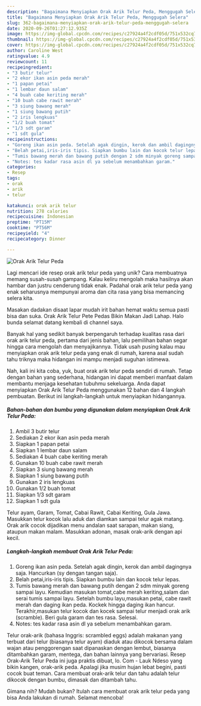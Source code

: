 ```yaml
---
description: "Bagaimana Menyiapkan Orak Arik Telur Peda, Menggugah Selera"
title: "Bagaimana Menyiapkan Orak Arik Telur Peda, Menggugah Selera"
slug: 362-bagaimana-menyiapkan-orak-arik-telur-peda-menggugah-selera
date: 2020-09-26T01:27:12.935Z
image: https://img-global.cpcdn.com/recipes/c27924a4f2cdf05d/751x532cq70/orak-arik-telur-peda-foto-resep-utama.jpg
thumbnail: https://img-global.cpcdn.com/recipes/c27924a4f2cdf05d/751x532cq70/orak-arik-telur-peda-foto-resep-utama.jpg
cover: https://img-global.cpcdn.com/recipes/c27924a4f2cdf05d/751x532cq70/orak-arik-telur-peda-foto-resep-utama.jpg
author: Caroline West
ratingvalue: 4.9
reviewcount: 11
recipeingredient:
- "3 butir telur"
- "2 ekor ikan asin peda merah"
- "1 papan petai"
- "1 lembar daun salam"
- "4 buah cabe keriting merah"
- "10 buah cabe rawit merah"
- "3 siung bawang merah"
- "1 siung bawang putih"
- "2 iris lengkuas"
- "1/2 buah tomat"
- "1/3 sdt garam"
- "1 sdt gula"
recipeinstructions:
- "Goreng ikan asin peda. Setelah agak dingin, kerok dan ambil dagingnya saja. Hancurkan (sy dengan tangan saja)."
- "Belah petai,iris-iris tipis. Siapkan bumbu lain dan kocok telur lepas."
- "Tumis bawang merah dan bawang putih dengan 2 sdm minyak goreng sampai layu. Kemudian masukan tomat,cabe merah keriting,salam dan serai tumis sampai layu. Setelah bumbu layu,masukan petai, cabe rawit merah dan daging ikan peda. Kockek hingga daging ikan hancur. Terakhir,masukan telur kocok dan kocek sampai telur menjadi orak arik (scramble). Beri gula garam dan tes rasa. Selesai."
- "Notes: tes kadar rasa asin dl ya sebelum menambahkan garam."
categories:
- Resep
tags:
- orak
- arik
- telur

katakunci: orak arik telur 
nutrition: 278 calories
recipecuisine: Indonesian
preptime: "PT15M"
cooktime: "PT56M"
recipeyield: "4"
recipecategory: Dinner

---
```



![Orak Arik Telur Peda](https://img-global.cpcdn.com/recipes/c27924a4f2cdf05d/751x532cq70/orak-arik-telur-peda-foto-resep-utama.jpg)

Lagi mencari ide resep orak arik telur peda yang unik? Cara membuatnya memang susah-susah gampang. Kalau keliru mengolah maka hasilnya akan hambar dan justru cenderung tidak enak. Padahal orak arik telur peda yang enak seharusnya mempunyai aroma dan cita rasa yang bisa memancing selera kita.

Masakan dadakan disaat lapar mudah irit bahan hemat waktu semua pasti bisa dan suka. Orak Arik Telur Pete Pedas Bikin Makan Jadi Lahap. Halo bunda selamat datang kembali di channel saya.

Banyak hal yang sedikit banyak berpengaruh terhadap kualitas rasa dari orak arik telur peda, pertama dari jenis bahan, lalu pemilihan bahan segar hingga cara mengolah dan menyajikannya. Tidak usah pusing kalau mau menyiapkan orak arik telur peda yang enak di rumah, karena asal sudah tahu triknya maka hidangan ini mampu menjadi suguhan istimewa.


Nah, kali ini kita coba, yuk, buat orak arik telur peda sendiri di rumah. Tetap dengan bahan yang sederhana, hidangan ini dapat memberi manfaat dalam membantu menjaga kesehatan tubuhmu sekeluarga. Anda dapat menyiapkan Orak Arik Telur Peda menggunakan 12 bahan dan 4 langkah pembuatan. Berikut ini langkah-langkah untuk menyiapkan hidangannya.

<!--inarticleads1-->

##### Bahan-bahan dan bumbu yang digunakan dalam menyiapkan Orak Arik Telur Peda:

1. Ambil 3 butir telur
1. Sediakan 2 ekor ikan asin peda merah
1. Siapkan 1 papan petai
1. Siapkan 1 lembar daun salam
1. Sediakan 4 buah cabe keriting merah
1. Gunakan 10 buah cabe rawit merah
1. Siapkan 3 siung bawang merah
1. Siapkan 1 siung bawang putih
1. Gunakan 2 iris lengkuas
1. Gunakan 1/2 buah tomat
1. Siapkan 1/3 sdt garam
1. Siapkan 1 sdt gula


Telur ayam, Garam, Tomat, Cabai Rawit, Cabai Keriting, Gula Jawa. Masukkan telur kocok lalu aduk dan diamkan sampai telur agak matang. Orak arik cocok dijadikan menu andalan saat sarapan, makan siang, ataupun makan malam. Masukkan adonan, masak orak-arik dengan api kecil. 

<!--inarticleads2-->

##### Langkah-langkah membuat Orak Arik Telur Peda:

1. Goreng ikan asin peda. Setelah agak dingin, kerok dan ambil dagingnya saja. Hancurkan (sy dengan tangan saja).
1. Belah petai,iris-iris tipis. Siapkan bumbu lain dan kocok telur lepas.
1. Tumis bawang merah dan bawang putih dengan 2 sdm minyak goreng sampai layu. Kemudian masukan tomat,cabe merah keriting,salam dan serai tumis sampai layu. Setelah bumbu layu,masukan petai, cabe rawit merah dan daging ikan peda. Kockek hingga daging ikan hancur. Terakhir,masukan telur kocok dan kocek sampai telur menjadi orak arik (scramble). Beri gula garam dan tes rasa. Selesai.
1. Notes: tes kadar rasa asin dl ya sebelum menambahkan garam.


Telur orak-arik (bahasa Inggris: scrambled eggs) adalah makanan yang terbuat dari telur (biasanya telur ayam) diaduk atau dikocok bersama dalam wajan atau penggorengan saat dipanaskan dengan lembut, biasanya ditambahkan garam, mentega, dan bahan lainnya yang bervariasi. Resep Orak-Arik Telur Peda ini juga praktis dibuat, lo. Com - Lauk Ndeso yang bikin kangen, orak-arik peda. Apalagi jika musim hujan lebat begini, pasti cocok buat teman. Cara membuat orak-arik telur dan tahu adalah telur dikocok dengan bumbu, dimasak dan ditambah tahu. 

Gimana nih? Mudah bukan? Itulah cara membuat orak arik telur peda yang bisa Anda lakukan di rumah. Selamat mencoba!
